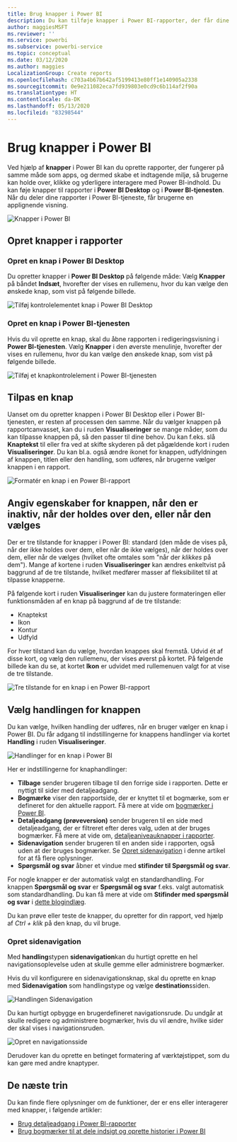 ```yaml
---
title: Brug knapper i Power BI
description: Du kan tilføje knapper i Power BI-rapporter, der får dine rapporter til at fungere som apps, og sørge for, at brugerne bliver mere involveret.
author: maggiesMSFT
ms.reviewer: ''
ms.service: powerbi
ms.subservice: powerbi-service
ms.topic: conceptual
ms.date: 03/12/2020
ms.author: maggies
LocalizationGroup: Create reports
ms.openlocfilehash: c703a4b67b642af5199413e80ff1e140905a2338
ms.sourcegitcommit: 0e9e211082eca7fd939803e0cd9c6b114af2f90a
ms.translationtype: HT
ms.contentlocale: da-DK
ms.lasthandoff: 05/13/2020
ms.locfileid: "83298544"
---
```

# <a name="use-buttons-in-power-bi"></a>Brug knapper i Power BI
Ved hjælp af **knapper** i Power BI kan du oprette rapporter, der fungerer på samme måde som apps, og dermed skabe et indtagende miljø, så brugerne kan holde over, klikke og yderligere interagere med Power BI-indhold. Du kan føje knapper til rapporter i **Power BI Desktop** og i **Power BI-tjenesten**. Når du deler dine rapporter i Power BI-tjeneste, får brugerne en applignende visning.

![Knapper i Power BI](media/desktop-buttons/power-bi-buttons.png)

## <a name="create-buttons-in-reports"></a>Opret knapper i rapporter

### <a name="create-a-button-in-power-bi-desktop"></a>Opret en knap i Power BI Desktop

Du opretter knapper i **Power BI Desktop** på følgende måde: Vælg **Knapper** på båndet **Indsæt**, hvorefter der vises en rullemenu, hvor du kan vælge den ønskede knap, som vist på følgende billede. 

![Tilføj kontrolelementet knap i Power BI Desktop](media/desktop-buttons/power-bi-button-dropdown.png)

### <a name="create-a-button-in-the-power-bi-service"></a>Opret en knap i Power BI-tjenesten

Hvis du vil oprette en knap, skal du åbne rapporten i redigeringsvisning i **Power BI-tjenesten**. Vælg **Knapper** i den øverste menulinje, hvorefter der vises en rullemenu, hvor du kan vælge den ønskede knap, som vist på følgende billede. 

![Tilføj et knapkontrolelement i Power BI-tjenesten](media/desktop-buttons/power-bi-button-service-dropdown.png)

## <a name="customize-a-button"></a>Tilpas en knap

Uanset om du opretter knappen i Power BI Desktop eller i Power BI-tjenesten, er resten af processen den samme. Når du vælger knappen på rapportcanvasset, kan du i ruden **Visualiseringer** se mange måder, som du kan tilpasse knappen på, så den passer til dine behov. Du kan f.eks. slå **Knaptekst** til eller fra ved at skifte skyderen på det pågældende kort i ruden **Visualiseringer**. Du kan bl.a. også ændre ikonet for knappen, udfyldningen af knappen, titlen eller den handling, som udføres, når brugerne vælger knappen i en rapport.

![Formatér en knap i en Power BI-rapport](media/desktop-buttons/power-bi-button-properties.png)

## <a name="set-button-properties-when-idle-hovered-over-or-selected"></a>Angiv egenskaber for knappen, når den er inaktiv, når der holdes over den, eller når den vælges

Der er tre tilstande for knapper i Power BI: standard (den måde de vises på, når der ikke holdes over dem, eller når de ikke vælges), når der holdes over dem, eller når de vælges (hvilket ofte omtales som "når der *klikkes* på dem"). Mange af kortene i ruden **Visualiseringer** kan ændres enkeltvist på baggrund af de tre tilstande, hvilket medfører masser af fleksibilitet til at tilpasse knapperne.

På følgende kort i ruden **Visualiseringer** kan du justere formateringen eller funktionsmåden af en knap på baggrund af de tre tilstande:

* Knaptekst
* Ikon
* Kontur
* Udfyld

For hver tilstand kan du vælge, hvordan knappes skal fremstå. Udvid ét af disse kort, og vælg den rullemenu, der vises øverst på kortet. På følgende billede kan du se, at kortet **Ikon** er udvidet med rullemenuen valgt for at vise de tre tilstande.

![Tre tilstande for en knap i en Power BI-rapport](media/desktop-buttons/power-bi-button-format.png)


## <a name="select-the-action-for-a-button"></a>Vælg handlingen for knappen

Du kan vælge, hvilken handling der udføres, når en bruger vælger en knap i Power BI. Du får adgang til indstillingerne for knappens handlinger via kortet **Handling** i ruden **Visualiseringer**.

![Handlinger for en knap i Power BI](media/desktop-buttons/power-bi-button-action.png)

Her er indstillingerne for knaphandlinger:

- **Tilbage** sender brugeren tilbage til den forrige side i rapporten. Dette er nyttigt til sider med detaljeadgang.
- **Bogmærke** viser den rapportside, der er knyttet til et bogmærke, som er defineret for den aktuelle rapport. Få mere at vide om [bogmærker i Power BI](desktop-bookmarks.md). 
- **Detaljeadgang (prøveversion)** sender brugeren til en side med detaljeadgang, der er filtreret efter deres valg, uden at der bruges bogmærker. Få mere at vide om, [detaljeaniveauknapper i rapporter](desktop-drill-through-buttons.md).
- **Sidenavigation** sender brugeren til en anden side i rapporten, også uden at der bruges bogmærker. Se [Opret sidenavigation](#create-page-navigation) i denne artikel for at få flere oplysninger.
- **Spørgsmål og svar** åbner et vindue med **stifinder til Spørgsmål og svar**. 

For nogle knapper er der automatisk valgt en standardhandling. For knappen **Spørgsmål og svar** er **Spørgsmål og svar** f.eks. valgt automatisk som standardhandling. Du kan få mere at vide om **Stifinder med spørgsmål og svar** i [dette blogindlæg](https://powerbi.microsoft.com/blog/power-bi-desktop-april-2018-feature-summary/#Q&AExplorer).

Du kan prøve eller teste de knapper, du opretter for din rapport, ved hjælp af *Ctrl + klik* på den knap, du vil bruge. 

### <a name="create-page-navigation"></a>Opret sidenavigation

Med **handling**stypen **sidenavigation**kan du hurtigt oprette en hel navigationsoplevelse uden at skulle gemme eller administrere bogmærker.

Hvis du vil konfigurere en sidenavigationsknap, skal du oprette en knap med **Sidenavigation** som handlingstype og vælge **destination**ssiden.

![Handlingen Sidenavigation](media/desktop-buttons/power-bi-page-navigation.png)

Du kan hurtigt opbygge en brugerdefineret navigationsrude. Du undgår at skulle redigere og administrere bogmærker, hvis du vil ændre, hvilke sider der skal vises i navigationsruden.

![Opret en navigationsside](media/desktop-buttons/power-bi-build-navigation-pane.png)

Derudover kan du oprette en betinget formatering af værktøjstippet, som du kan gøre med andre knaptyper.

## <a name="next-steps"></a>De næste trin
Du kan finde flere oplysninger om de funktioner, der er ens eller interagerer med knapper, i følgende artikler:

* [Brug detaljeadgang i Power BI-rapporter](desktop-drillthrough.md)
* [Brug bogmærker til at dele indsigt og oprette historier i Power BI](desktop-bookmarks.md)

